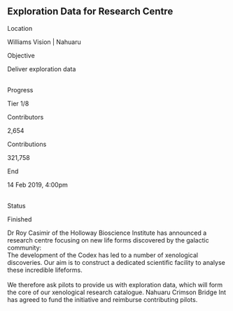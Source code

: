 ## Exploration Data for Research Centre

Location

Williams Vision \| Nahuaru

Objective

Deliver exploration data

\
Progress

Tier 1/8

Contributors

2,654

Contributions

321,758

End

14 Feb 2019, 4:00pm

\
Status

Finished

Dr Roy Casimir of the Holloway Bioscience Institute has announced a
research centre focusing on new life forms discovered by the galactic
community:\
The development of the Codex has led to a number of xenological
discoveries. Our aim is to construct a dedicated scientific facility to
analyse these incredible lifeforms.\
\
We therefore ask pilots to provide us with exploration data, which will
form the core of our xenological research catalogue. Nahuaru Crimson
Bridge Int has agreed to fund the initiative and reimburse contributing
pilots.
